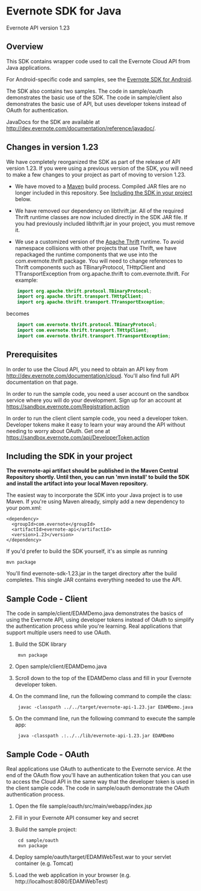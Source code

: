 Evernote SDK for Java 
==========================================

Evernote API version 1.23


Overview
--------
This SDK contains wrapper code used to call the Evernote Cloud API from Java applications.

For Android-specific code and samples, see the [Evernote SDK for Android](http://www.github.com/evernote/evernote-sdk-android).

The SDK also contains two samples. The code in sample/oauth demonstrates the basic use of the SDK. The code in sample/client also demonstrates the basic use of API, but uses developer tokens instead of OAuth for authentication.

JavaDocs for the SDK are available at http://dev.evernote.com/documentation/reference/javadoc/.

Changes in version 1.23
-----------------------
We have completely reorganized the SDK as part of the release of API version 1.23. If you were using a previous version of the SDK, you will need to make a few changes to your project as part of moving to version 1.23.

* We have moved to a [Maven](http://maven.apache.org) build process. Compiled JAR files are no longer included in this repository. See [Including the SDK in your project](#including-the-sdk-in-your-project) below.

* We have removed our dependency on libthrift.jar. All of the required Thrift runtime classes are now included directly in the SDK JAR file. If you had previously included libthrift.jar in your project, you must remove it.

* We use a customized version of the [Apache Thrift](http://thrift.apache.org) runtime. To avoid namespace collisions with other projects that use Thrift, we have repackaged the runtime components that we use into the com.evernote.thrift package. You will need to change references to Thrift components such as TBinaryProtocol, THttpClient and TTransportException from org.apache.thrift to com.evernote.thrift. For example:

```java
    import org.apache.thrift.protocol.TBinaryProtocol;
    import org.apache.thrift.transport.THttpClient;
    import org.apache.thrift.transport.TTransportException;
```
becomes
```java
    import com.evernote.thrift.protocol.TBinaryProtocol;
    import com.evernote.thrift.transport.THttpClient;
    import com.evernote.thrift.transport.TTransportException;
```

Prerequisites
-------------
In order to use the Cloud API, you need to obtain an API key from http://dev.evernote.com/documentation/cloud. You'll also find full API documentation on that page.

In order to run the sample code, you need a user account on the sandbox service where you will do your development. Sign up for an account at https://sandbox.evernote.com/Registration.action 

In order to run the client client sample code, you need a developer token. Developer tokens make it easy to learn your way around the API without needing to worry about OAuth. Get one at https://sandbox.evernote.com/api/DeveloperToken.action

Including the SDK in your project
---------------------------------

**The evernote-api artifact should be published in the Maven Central Repository shortly. Until then, you can run 'mvn install' to build the SDK and install the artifact into your local Maven repository.**

The easiest way to incorporate the SDK into your Java project is to use Maven. If you're using Maven already, simply add a new dependency to your pom.xml:

    <dependency>
      <groupId>com.evernote</groupId>
      <artifactId>evernote-api</artifactId>
      <version>1.23</version>
    </dependency>

If you'd prefer to build the SDK yourself, it's as simple as running

    mvn package

You'll find evernote-sdk-1.23.jar in the target directory after the build completes. This single JAR contains everything needed to use the API.

Sample Code - Client
------------------------
The code in sample/client/EDAMDemo.java demonstrates the basics of using the Evernote API, using developer tokens instead of OAuth to simplify the authentication process while you're learning. Real applications that support multiple users need to use OAuth.

1. Build the SDK library

        mvn package
1. Open sample/client/EDAMDemo.java
1. Scroll down to the top of the EDAMDemo class and fill in your Evernote developer token.
1. On the command line, run the following command to compile the class:

        javac -classpath ../../target/evernote-api-1.23.jar EDAMDemo.java
1. On the command line, run the following command to execute the sample app:

        java -classpath .:../../lib/evernote-api-1.23.jar EDAMDemo

Sample Code - OAuth
-----------------------
Real applications use OAuth to authenticate to the Evernote service. At the end of the OAuth flow you'll have an authentication token that you can use to access the Cloud API in the same way that the developer token is used in the client sample code. The code in sample/oauth demonstrate the OAuth authentication process.

1. Open the file sample/oauth/src/main/webapp/index.jsp
1. Fill in your Evernote API consumer key and secret
1. Build the sample project:

        cd sample/oauth
        mvn package
1. Deploy sample/oauth/target/EDAMWebTest.war to your servlet container (e.g. Tomcat)
1. Load the web application in your browser (e.g. http://localhost:8080/EDAMWebTest) 
